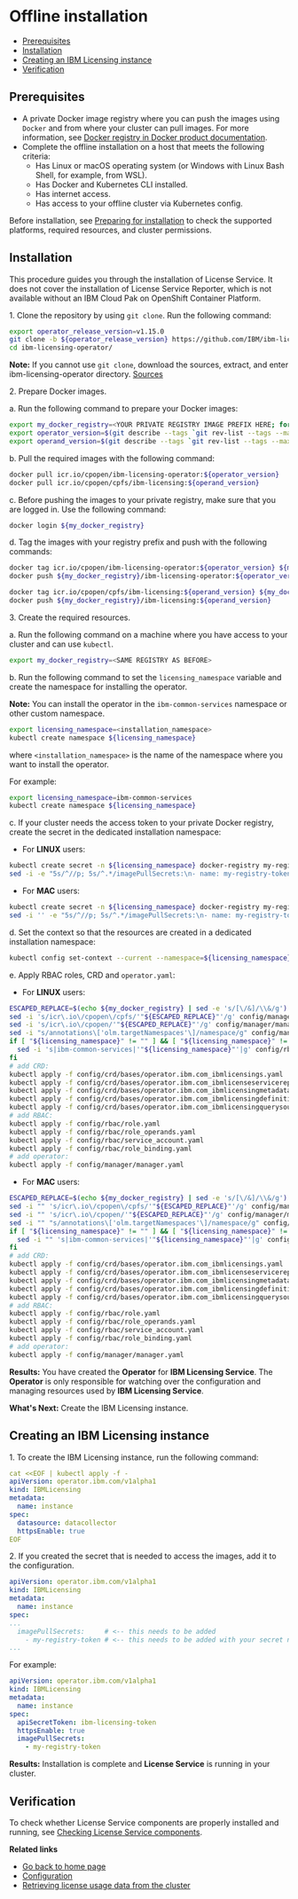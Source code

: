 # Offline installation

- [Prerequisites](#prerequisites)
- [Installation](#installation)
- [Creating an IBM Licensing instance](#creating-an-ibm-licensing-instance)
- [Verification](#verification)

## Prerequisites

- A private Docker image registry where you can push the images using `Docker` and from where your cluster can pull images. For more information, see [Docker registry in Docker product documentation](https://docs.docker.com/registry/).
- Complete the offline installation on a host that meets the following criteria:
    - Has Linux or macOS operating system (or Windows with Linux Bash Shell, for example, from WSL).
    - Has Docker and Kubernetes CLI installed.
    - Has internet access.
    - Has access to your offline cluster via Kubernetes config.

Before installation, see [Preparing for installation](Preparing_for_installation.md) to check the supported platforms, required resources, and cluster permissions.

## Installation

This procedure guides you through the installation of License Service. It does not cover the installation of License Service Reporter, which is not available without an IBM Cloud Pak on OpenShift Container Platform.

1\. Clone the repository by using `git clone`. Run the following command:

```bash
export operator_release_version=v1.15.0
git clone -b ${operator_release_version} https://github.com/IBM/ibm-licensing-operator.git
cd ibm-licensing-operator/
```

**Note:** If you cannot use `git clone`, download the sources, extract, and enter ibm-licensing-operator directory. [Sources](https://github.com/IBM/ibm-licensing-operator/archive/refs/heads/release-1.15.zip)

2\. Prepare Docker images.

a.  Run the following command to prepare your Docker images:

```bash
export my_docker_registry=<YOUR PRIVATE REGISTRY IMAGE PREFIX HERE; for example: "my.registry:5000" or "my.private.registry.example.com">
export operator_version=$(git describe --tags `git rev-list --tags --max-count=1` | tr -d v)
export operand_version=$(git describe --tags `git rev-list --tags --max-count=1` | tr -d v)
```

b. Pull the required images with the following command:

```bash
docker pull icr.io/cpopen/ibm-licensing-operator:${operator_version}
docker pull icr.io/cpopen/cpfs/ibm-licensing:${operand_version}
```

c. Before pushing the images to your private registry, make sure that you are logged in. Use the following command:

```bash
docker login ${my_docker_registry}
```

d. Tag the images with your registry prefix and push with the following commands:

```bash
docker tag icr.io/cpopen/ibm-licensing-operator:${operator_version} ${my_docker_registry}/ibm-licensing-operator:${operator_version}
docker push ${my_docker_registry}/ibm-licensing-operator:${operator_version}

docker tag icr.io/cpopen/cpfs/ibm-licensing:${operand_version} ${my_docker_registry}/ibm-licensing:${operand_version}
docker push ${my_docker_registry}/ibm-licensing:${operand_version}
```

3\. Create the required resources.

a. Run the following command on a machine where you have access to your cluster and can use `kubectl`.

```bash
export my_docker_registry=<SAME REGISTRY AS BEFORE>
```

b. Run the following command to set the `licensing_namespace` variable and create the namespace for installing the operator.

**Note:** You can install the operator in the `ibm-common-services` namespace or other custom namespace.

```bash
export licensing_namespace=<installation_namespace>
kubectl create namespace ${licensing_namespace}
```

where `<installation_namespace>` is the name of the namespace where you want to install the operator.

For example:

```bash
export licensing_namespace=ibm-common-services
kubectl create namespace ${licensing_namespace}
```

c. If your cluster needs the access token to your private Docker registry, create the secret in the dedicated installation namespace:

- For **LINUX** users:

```bash
kubectl create secret -n ${licensing_namespace} docker-registry my-registry-token --docker-server=${my_docker_registry} --docker-username=<YOUR_REGISTRY_USERNAME> --docker-password=<YOUR_REGISTRY_TOKEN> --docker-email=<YOUR_REGISTRY_EMAIL, probably can be same as username>
sed -i -e "5s/^//p; 5s/^.*/imagePullSecrets:\n- name: my-registry-token/" config/rbac/service_account.yaml
```

- For **MAC** users:

```bash
kubectl create secret -n ${licensing_namespace} docker-registry my-registry-token --docker-server=${my_docker_registry} --docker-username=<YOUR_REGISTRY_USERNAME> --docker-password=<YOUR_REGISTRY_TOKEN> --docker-email=<YOUR_REGISTRY_EMAIL, probably can be same as username>
sed -i '' -e "5s/^//p; 5s/^.*/imagePullSecrets:\n- name: my-registry-token/" config/rbac/service_account.yaml
```

d. Set the context so that the resources are created in a dedicated installation namespace:

```bash
kubectl config set-context --current --namespace=${licensing_namespace}
```

e. Apply RBAC roles, CRD and `operator.yaml`:

- For **LINUX** users:

```bash
ESCAPED_REPLACE=$(echo ${my_docker_registry} | sed -e 's/[\/&]/\\&/g')
sed -i 's/icr\.io\/cpopen\/cpfs/'"${ESCAPED_REPLACE}"'/g' config/manager/manager.yaml
sed -i 's/icr\.io\/cpopen/'"${ESCAPED_REPLACE}"'/g' config/manager/manager.yaml
sed -i "s/annotations\['olm.targetNamespaces'\]/namespace/g" config/manager/manager.yaml
if [ "${licensing_namespace}" != "" ] && [ "${licensing_namespace}" != "ibm-common-services" ]; then
  sed -i 's|ibm-common-services|'"${licensing_namespace}"'|g' config/rbac/*.yaml
fi
# add CRD:
kubectl apply -f config/crd/bases/operator.ibm.com_ibmlicensings.yaml
kubectl apply -f config/crd/bases/operator.ibm.com_ibmlicenseservicereporters.yaml
kubectl apply -f config/crd/bases/operator.ibm.com_ibmlicensingmetadatas.yaml
kubectl apply -f config/crd/bases/operator.ibm.com_ibmlicensingdefinitions.yaml
kubectl apply -f config/crd/bases/operator.ibm.com_ibmlicensingquerysource.yaml
# add RBAC:
kubectl apply -f config/rbac/role.yaml
kubectl apply -f config/rbac/role_operands.yaml
kubectl apply -f config/rbac/service_account.yaml
kubectl apply -f config/rbac/role_binding.yaml
# add operator:
kubectl apply -f config/manager/manager.yaml
```

- For **MAC** users:

```bash
ESCAPED_REPLACE=$(echo ${my_docker_registry} | sed -e 's/[\/&]/\\&/g')
sed -i "" 's/icr\.io\/cpopen\/cpfs/'"${ESCAPED_REPLACE}"'/g' config/manager/manager.yaml
sed -i "" 's/icr\.io\/cpopen/'"${ESCAPED_REPLACE}"'/g' config/manager/manager.yaml
sed -i "" "s/annotations\['olm.targetNamespaces'\]/namespace/g" config/manager/manager.yaml
if [ "${licensing_namespace}" != "" ] && [ "${licensing_namespace}" != "ibm-common-services" ]; then
  sed -i "" 's|ibm-common-services|'"${licensing_namespace}"'|g' config/rbac/*.yaml
fi
# add CRD:
kubectl apply -f config/crd/bases/operator.ibm.com_ibmlicensings.yaml
kubectl apply -f config/crd/bases/operator.ibm.com_ibmlicenseservicereporters.yaml
kubectl apply -f config/crd/bases/operator.ibm.com_ibmlicensingmetadatas.yaml
kubectl apply -f config/crd/bases/operator.ibm.com_ibmlicensingdefinitions.yaml
kubectl apply -f config/crd/bases/operator.ibm.com_ibmlicensingquerysource.yaml
# add RBAC:
kubectl apply -f config/rbac/role.yaml
kubectl apply -f config/rbac/role_operands.yaml
kubectl apply -f config/rbac/service_account.yaml
kubectl apply -f config/rbac/role_binding.yaml
# add operator:
kubectl apply -f config/manager/manager.yaml
```

**Results:**
You have created the **Operator** for **IBM Licensing Service**. The **Operator** is only responsible for watching over the configuration and managing resources used by **IBM Licensing Service**.

**What's Next:**
Create the IBM Licensing instance.

## Creating an IBM Licensing instance

1\. To create the IBM Licensing instance, run the following command:

```yaml
cat <<EOF | kubectl apply -f -
apiVersion: operator.ibm.com/v1alpha1
kind: IBMLicensing
metadata:
  name: instance
spec:
  datasource: datacollector
  httpsEnable: true
EOF
```

2\. If you created the secret that is needed to access the images, add it to the configuration.

```yaml
apiVersion: operator.ibm.com/v1alpha1
kind: IBMLicensing
metadata:
  name: instance
spec:
...
  imagePullSecrets:     # <-- this needs to be added
    - my-registry-token # <-- this needs to be added with your secret name
...
```

For example:

```yaml
apiVersion: operator.ibm.com/v1alpha1
kind: IBMLicensing
metadata:
  name: instance
spec:
  apiSecretToken: ibm-licensing-token
  httpsEnable: true
  imagePullSecrets:
    - my-registry-token
```

**Results:**
Installation is complete and **License Service** is running in your cluster.

## Verification

To check whether License Service components are properly installed and running, see [Checking License Service components](Configuration.md#checking-license-service-components).

<b>Related links</b>

- [Go back to home page](../License_Service_main.md#documentation)
- [Configuration](Configuration.md)
- [Retrieving license usage data from the cluster](Retrieving_data.md)
